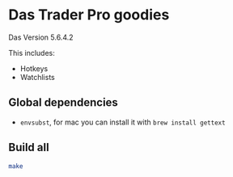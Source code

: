 # Das Trader Pro goodies

Das Version 5.6.4.2

This includes:

* Hotkeys
* Watchlists

## Global dependencies

  * `envsubst`, for mac you can install it with `brew install gettext`

## Build all

```bash
make
```
